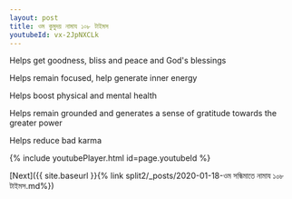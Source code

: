```yaml
---
layout: post
title: ওম কুমুদয় নামায ১০৮ টাইমস
youtubeId: vx-2JpNXCLk
---
```

 
 
Helps get goodness, bliss and peace and God's blessings
 
Helps remain focused, help generate inner energy 
 
Helps boost physical and mental health 
 
Helps remain grounded and generates a sense of gratitude towards the greater power 
 
Helps reduce bad karma
 
 
 
 


{% include youtubePlayer.html id=page.youtubeId %}
 
[Next]({{ site.baseurl }}{% link  split2/_posts/2020-01-18-ওম সন্ধিমাতে নামায ১০৮ টাইমস.md%})
 
